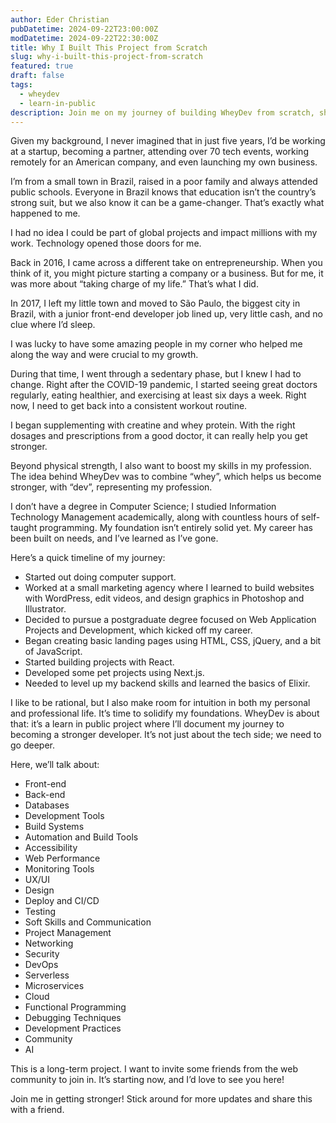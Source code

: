 ```yaml
---
author: Eder Christian
pubDatetime: 2024-09-22T23:00:00Z
modDatetime: 2024-09-22T22:30:00Z
title: Why I Built This Project from Scratch
slug: why-i-built-this-project-from-scratch
featured: true
draft: false
tags:
  - wheydev
  - learn-in-public
description: Join me on my journey of building WheyDev from scratch, sharing my experiences, challenges, and growth as a developer. Let's get stronger together, both technically and personally!
---
```


Given my background, I never imagined that in just five years, I’d be working at a startup, becoming a partner, attending over 70 tech events, working remotely for an American company, and even launching my own business.

I’m from a small town in Brazil, raised in a poor family and always attended public schools. Everyone in Brazil knows that education isn’t the country’s strong suit, but we also know it can be a game-changer. That’s exactly what happened to me.

I had no idea I could be part of global projects and impact millions with my work. Technology opened those doors for me.

Back in 2016, I came across a different take on entrepreneurship. When you think of it, you might picture starting a company or a business. But for me, it was more about “taking charge of my life.” That’s what I did.

In 2017, I left my little town and moved to São Paulo, the biggest city in Brazil, with a junior front-end developer job lined up, very little cash, and no clue where I’d sleep.

I was lucky to have some amazing people in my corner who helped me along the way and were crucial to my growth.

During that time, I went through a sedentary phase, but I knew I had to change. Right after the COVID-19 pandemic, I started seeing great doctors regularly, eating healthier, and exercising at least six days a week. Right now, I need to get back into a consistent workout routine.

I began supplementing with creatine and whey protein. With the right dosages and prescriptions from a good doctor, it can really help you get stronger.

Beyond physical strength, I also want to boost my skills in my profession. The idea behind WheyDev was to combine “whey”, which helps us become stronger, with “dev”, representing my profession.

I don’t have a degree in Computer Science; I studied Information Technology Management academically, along with countless hours of self-taught programming. My foundation isn’t entirely solid yet. My career has been built on needs, and I’ve learned as I’ve gone.

Here’s a quick timeline of my journey:

- Started out doing computer support.
- Worked at a small marketing agency where I learned to build websites with WordPress, edit videos, and design graphics in Photoshop and Illustrator.
- Decided to pursue a postgraduate degree focused on Web Application Projects and Development, which kicked off my career.
- Began creating basic landing pages using HTML, CSS, jQuery, and a bit of JavaScript.
- Started building projects with React.
- Developed some pet projects using Next.js.
- Needed to level up my backend skills and learned the basics of Elixir.

I like to be rational, but I also make room for intuition in both my personal and professional life. It’s time to solidify my foundations. WheyDev is about that: it’s a learn in public project where I’ll document my journey to becoming a stronger developer. It’s not just about the tech side; we need to go deeper.

Here, we’ll talk about:

- Front-end
- Back-end
- Databases
- Development Tools
- Build Systems
- Automation and Build Tools
- Accessibility
- Web Performance
- Monitoring Tools
- UX/UI
- Design
- Deploy and CI/CD
- Testing
- Soft Skills and Communication
- Project Management
- Networking
- Security
- DevOps
- Serverless
- Microservices
- Cloud
- Functional Programming
- Debugging Techniques
- Development Practices
- Community
- AI

This is a long-term project. I want to invite some friends from the web community to join in. It’s starting now, and I’d love to see you here!

Join me in getting stronger! Stick around for more updates and share this with a friend.
